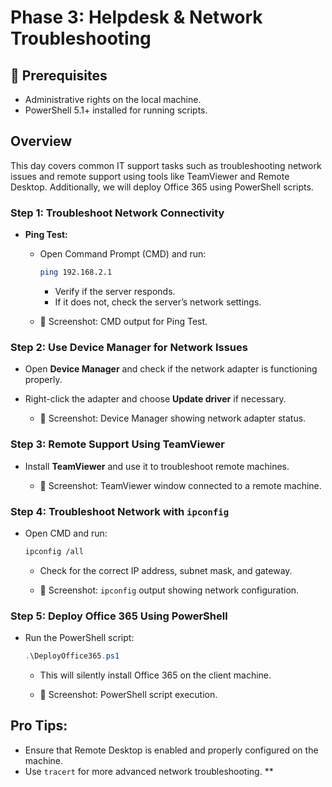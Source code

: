 # **Phase 3: Helpdesk & Network Troubleshooting**

## 🧰 Prerequisites
- Administrative rights on the local machine.
- PowerShell 5.1+ installed for running scripts.

## Overview
This day covers common IT support tasks such as troubleshooting network issues and remote support using tools like TeamViewer and Remote Desktop. Additionally, we will deploy Office 365 using PowerShell scripts.

### **Step 1: Troubleshoot Network Connectivity**
- **Ping Test:** 
    - Open Command Prompt (CMD) and run:
      ```bash
      ping 192.168.2.1
      ```
      - Verify if the server responds.
      - If it does not, check the server’s network settings.
      
    - 📸 Screenshot: CMD output for Ping Test.

### **Step 2: Use Device Manager for Network Issues**
- Open **Device Manager** and check if the network adapter is functioning properly.
- Right-click the adapter and choose **Update driver** if necessary.
  
    - 📸 Screenshot: Device Manager showing network adapter status.

### **Step 3: Remote Support Using TeamViewer**
- Install **TeamViewer** and use it to troubleshoot remote machines.
  
    - 📸 Screenshot: TeamViewer window connected to a remote machine.

### **Step 4: Troubleshoot Network with `ipconfig`**
- Open CMD and run:
    ```bash
    ipconfig /all
    ```
    - Check for the correct IP address, subnet mask, and gateway.
  
    - 📸 Screenshot: `ipconfig` output showing network configuration.

### **Step 5: Deploy Office 365 Using PowerShell**
- Run the PowerShell script:
    ```powershell
    .\DeployOffice365.ps1
    ```
    - This will silently install Office 365 on the client machine.

    - 📸 Screenshot: PowerShell script execution.

## Pro Tips:
- Ensure that Remote Desktop is enabled and properly configured on the machine.
- Use `tracert` for more advanced network troubleshooting.
**

